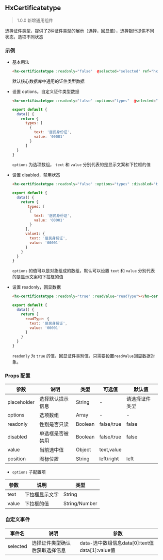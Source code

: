 ## HxCertificatetype

> 1.0.0 新增通用组件

选择证件类型，提供了2种证件类型的展示（选择，回显值），选择银行提供不同状态，选项不同状态

### 示例


- 基本用法

  ```html
  <hx-certificatetype :readonly="false"  @selected="selected" ref="hxValidate"></hx-certificatetype>
  ```

  默认核心数据库中通用的证件类型数据

- 设置 options，自定义证件类型数据

  ```html
  <hx-certificatetype :readonly="false" :options="types"  @selected="selected" ref="hxValidate"></hx-certificatetype>
  ```
  ```js
  export default {
    data() {
      return {
        types: [
          {
            text: '居民身份证',
            value: '00001'
          }
        ]
    }
  }
  ```

  `options` 为选项数组， `text` 和 `value` 分别代表的是显示文案和下拉框的值

- 设置 disabled，禁用状态

  ```html
  <hx-certificatetype :readonly="false" :options="types" :disabled="true" :value="value1"></hx-certificatetype>
  ```
  ```js
  export default {
    data() {
      return {
         types: [
          {
            text: '居民身份证',
            value: '00001'
          }
        ],
        value1: {
          text: '居民身份证',
          value: '00001'
        }
      }
    }
  }
  ```

  `options` 的值可以是对象组成的数组，默认可以设置 `text` 和 `value` 分别代表的是显示文案和下拉框的值

- 设置 readonly，回显数据

  ```html
  <hx-certificatetype :readonly="true" :readValue="readType"></hx-certificatetype>
  ```
  ```js
  export default {
    data() {
      return {
        readType: {
          text: '居民身份证',
          value: '00001'
        }
      }
    }
  }
  ```

  `readonly` 为 `true` 的值，回显证件类别值，只需要设置`readValue`回显数据对象。
  
### Props 配置

| 参数 | 说明 | 类型 | 可选值 | 默认值 |
| - | - | - | - | - |
| placeholder | 选择默认提示信息 | String | - | 请选择证件类型 |
| options | 选项数组 | Array | - | - |
| readonly | 性别是否只读 | Boolean | false/true | false |
| disabled | 单选框是否被禁用 | Boolean | false/true | false |
| value | 当前选中值 | Object | text,value |  |
| position | 图标位置 | String | left/right | left |

* `options` 子配置项

| 参数 | 说明 | 类型 |
| - | - | - |
| text | 下拉框显示文字 | String |
| value | 下拉框的值 | String/Number |

### 自定义事件

| 事件名 | 说明 | 参数 |
| - | - | - |
| selected | 选择证件类型确认后获取选择信息 | data-选中数组信息data[0]:text值 data[1]:value值 |